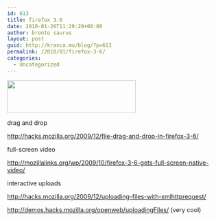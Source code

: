 ```yaml
---
id: 613
title: firefox 3.6
date: 2010-01-26T11:29:29+00:00
author: bronto saurus
layout: post
guid: http://kravca.mu/blog/?p=613
permalink: /2010/01/firefox-3-6/
categories:
  - Uncategorized
---
```

[<img src="http://brontosaurusrex.69.mu/wp-content/uploads/2010/01/firefox36-300x76.png" alt="" title="firefox36" width="300" height="76" class="alignnone size-medium wp-image-619" />](http://www.mozilla.org/)

drag and drop
  
<http://hacks.mozilla.org/2009/12/file-drag-and-drop-in-firefox-3-6/>

full-screen video
  
<http://mozillalinks.org/wp/2009/10/firefox-3-6-gets-full-screen-native-video/>

interactive uploads
  
<http://hacks.mozilla.org/2009/12/uploading-files-with-xmlhttprequest/>
  
<http://demos.hacks.mozilla.org/openweb/uploadingFiles/> (very cool)